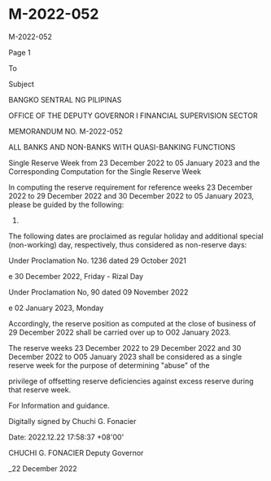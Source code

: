 # M-2022-052

M-2022-052

Page 1

To

Subject

BANGKO SENTRAL NG PILIPINAS

OFFICE OF THE DEPUTY GOVERNOR I FINANCIAL SUPERVISION SECTOR

MEMORANDUM NO. M-2022-052

ALL BANKS AND NON-BANKS WITH QUASI-BANKING FUNCTIONS

Single Reserve Week from 23 December 2022 to 05 January 2023 and the Corresponding Computation for the Single Reserve Week

In computing the reserve requirement for reference weeks 23 December 2022 to 29 December 2022 and 30 December 2022 to 05 January 2023, please be guided by the following:

1.

The following dates are proclaimed as regular holiday and additional special (non-working) day, respectively, thus considered as non-reserve days:

Under Proclamation No. 1236 dated 29 October 2021

e 30 December 2022, Friday - Rizal Day

Under Proclamation No, 90 dated 09 November 2022

e 02 January 2023, Monday

Accordingly, the reserve position as computed at the close of business of 29 December 2022 shall be carried over up to O02 January 2023.

The reserve weeks 23 December 2022 to 29 December 2022 and 30 December 2022 to O05 January 2023 shall be considered as a single reserve week for the purpose of determining "abuse" of the

privilege of offsetting reserve deficiencies against excess reserve during that reserve week.

For Information and guidance.

Digitally signed by Chuchi G. Fonacier

Date: 2022.12.22 17:58:37 +08'00'

CHUCHI G. FONACIER Deputy Governor

_22 December 2022
